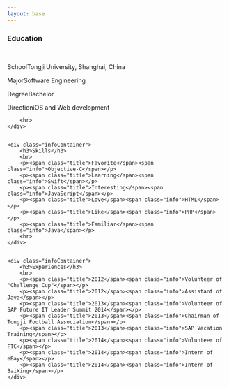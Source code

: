```yaml
---
layout: base
---
```


<link rel="stylesheet" href="/css/about.css"  type="text/css" />

<div class="container">
	<div class="infoContainer">
		<h3>Education</h3>
		<br>
		<p><span class="title">School</span><span class="info">Tongji University, Shanghai, China</span></p>
		<p><span class="title">Major</span><span class="info">Software Engineering</span></p>
		<p><span class="title">Degree</span><span class="info">Bachelor</span></p>
		<p><span class="title">Direction</span><span class="info">iOS and Web development</span></p>

		<hr>
	</div>


	<div class="infoContainer">
		<h3>Skills</h3>
		<br>
		<p><span class="title">Favorite</span><span class="info">Objective-C</span></p>
		<p><span class="title">Learning</span><span class="info">Swift</span></p>
		<p><span class="title">Interesting</span><span class="info">JavaScript</span></p>
		<p><span class="title">Love</span><span class="info">HTML</span></p>
		<p><span class="title">Like</span><span class="info">PHP</span></p>
		<p><span class="title">Familiar</span><span class="info">Java</span></p>
		<hr>
	</div>


	<div class="infoContainer">
		<h3>Experiences</h3>
		<br>
		<p><span class="title">2012</span><span class="info">Volunteer of "Challenge Cup"</span></p>
		<p><span class="title">2012</span><span class="info">Assistant of Java</span></p>
		<p><span class="title">2013</span><span class="info">Volunteer of SAP Future IT Leader Summit 2014</span></p>
		<p><span class="title">2013</span><span class="info">Chairman of Tongji Football Association</span></p>
		<p><span class="title">2013</span><span class="info">SAP Vacation Training</span></p>
		<p><span class="title">2014</span><span class="info">Volunteer of  FTC</span></p>
		<p><span class="title">2014</span><span class="info">Intern of eBay</span></p>
		<p><span class="title">2014</span><span class="info">Intern of BaiXing</span></p>
	</div>
</div>

